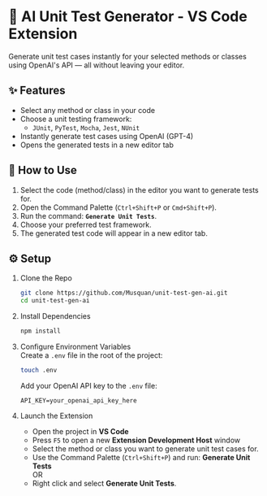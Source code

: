 # 🧪 AI Unit Test Generator - VS Code Extension

Generate unit test cases instantly for your selected methods or classes using OpenAI's API — all without leaving your editor.

## ✨ Features

- Select any method or class in your code
- Choose a unit testing framework:
  - `JUnit`, `PyTest`, `Mocha`, `Jest`, `NUnit`
- Instantly generate test cases using OpenAI (GPT-4)
- Opens the generated tests in a new editor tab

## 🚀 How to Use

1. Select the code (method/class) in the editor you want to generate tests for.  
2. Open the Command Palette (`Ctrl+Shift+P` or `Cmd+Shift+P`).  
3. Run the command: **`Generate Unit Tests`**.  
4. Choose your preferred test framework.  
5. The generated test code will appear in a new editor tab.

## ⚙️ Setup

1. Clone the Repo  
    ```bash
    git clone https://github.com/Musquan/unit-test-gen-ai.git
    cd unit-test-gen-ai
    ```

2. Install Dependencies  
    ```bash
    npm install
    ```

3. Configure Environment Variables  
    Create a `.env` file in the root of the project:  
    ```bash
    touch .env
    ```
    Add your OpenAI API key to the `.env` file:  
    ```
    API_KEY=your_openai_api_key_here
    ```
4. Launch the Extension  
    - Open the project in **VS Code**  
    - Press `F5` to open a new **Extension Development Host** window  
    - Select the method or class you want to generate unit test cases for.  
    - Use the Command Palette (`Ctrl+Shift+P`) and run: **Generate Unit Tests**  
      OR  
    - Right click and select **Generate Unit Tests**.
